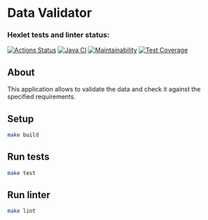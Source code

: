 # Data Validator

### Hexlet tests and linter status:
[![Actions Status](https://github.com/RassAnDev/java-project-78/workflows/hexlet-check/badge.svg)](https://github.com/RassAnDev/java-project-78/actions)
[![Java CI](https://github.com/RassAnDev/java-project-78/actions/workflows/main.yml/badge.svg)](https://github.com/RassAnDev/java-project-78/actions/workflows/main.yml)
[![Maintainability](https://api.codeclimate.com/v1/badges/f3e58f11b79beba1058f/maintainability)](https://codeclimate.com/github/RassAnDev/java-project-78/maintainability)
[![Test Coverage](https://api.codeclimate.com/v1/badges/f3e58f11b79beba1058f/test_coverage)](https://codeclimate.com/github/RassAnDev/java-project-78/test_coverage)

## About
This application allows to validate the data and check it against the specified requirements.

## Setup
```sh
make build
```

## Run tests
```sh
make test
```

## Run linter
```sh
make lint
```
